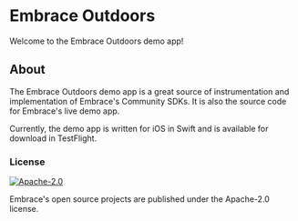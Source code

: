 # Embrace Outdoors

Welcome to the Embrace Outdoors demo app!

## About

The Embrace Outdoors demo app is a great source of instrumentation and implementation of Embrace's Community SDKs. It is also the source code for Embrace's live demo app.

Currently, the demo app is written for iOS in Swift and is available for download in TestFlight.  

### License

[![Apache-2.0](https://img.shields.io/badge/license-Apache--2.0-orange)](./LICENSE.txt)

Embrace's open source projects are published under the Apache-2.0 license.
